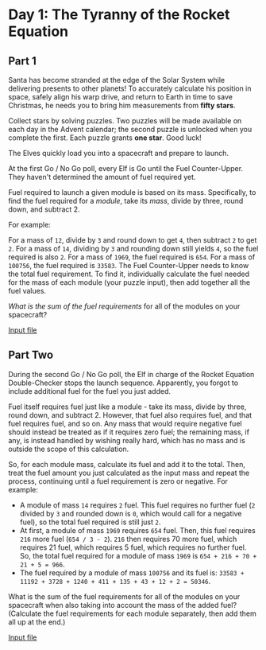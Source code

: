 # Day 1: The Tyranny of the Rocket Equation

## Part 1

Santa has become stranded at the edge of the Solar System while delivering presents to other planets! To accurately calculate his position in space, safely align his warp drive, and return to Earth in time to save Christmas, he needs you to bring him measurements from **fifty stars**.

Collect stars by solving puzzles. Two puzzles will be made available on each day in the Advent calendar; the second puzzle is unlocked when you complete the first. Each puzzle grants **one star**. Good luck!

The Elves quickly load you into a spacecraft and prepare to launch.

At the first Go / No Go poll, every Elf is Go until the Fuel Counter-Upper. They haven't determined the amount of fuel required yet.

Fuel required to launch a given module is based on its mass. Specifically, to find the fuel required for a *module*, take its *mass*, divide by three, round down, and subtract 2.

For example:

For a mass of `12`, divide by `3` and round down to get `4`, then subtract `2` to get `2`.
For a mass of `14`, dividing by `3` and rounding down still yields `4`, so the fuel required is also `2`.
For a mass of `1969`, the fuel required is `654`.
For a mass of `100756`, the fuel required is `33583`.
The Fuel Counter-Upper needs to know the total fuel requirement. To find it, individually calculate the fuel needed for the mass of each module (your puzzle input), then add together all the fuel values.

*What is the sum of the fuel requirements* for all of the modules on your spacecraft?

[Input file](https://adventofcode.com/2019/day/1/input)

## Part Two

During the second Go / No Go poll, the Elf in charge of the Rocket Equation Double-Checker stops the launch sequence. Apparently, you forgot to include additional fuel for the fuel you just added.

Fuel itself requires fuel just like a module - take its mass, divide by three, round down, and subtract 2. However, that fuel also requires fuel, and that fuel requires fuel, and so on. Any mass that would require negative fuel should instead be treated as if it requires zero fuel; the remaining mass, if any, is instead handled by wishing really hard, which has no mass and is outside the scope of this calculation.

So, for each module mass, calculate its fuel and add it to the total. Then, treat the fuel amount you just calculated as the input mass and repeat the process, continuing until a fuel requirement is zero or negative. For example:

- A module of mass `14` requires `2` fuel. This fuel requires no further fuel (`2` divided by `3` and rounded down is `0`, which would call for a negative fuel), so the total fuel required is still just `2`.
- At first, a module of mass `1969` requires `654` fuel. Then, this fuel requires `216` more fuel (`654 / 3 - 2`). `216` then requires 70 more fuel, which requires 21 fuel, which requires 5 fuel, which requires no further fuel. So, the total fuel required for a module of mass `1969` is `654 + 216 + 70 + 21 + 5 = 966`.
- The fuel required by a module of mass `100756` and its fuel is: `33583 + 11192 + 3728 + 1240 + 411 + 135 + 43 + 12 + 2 = 50346`.

What is the sum of the fuel requirements for all of the modules on your spacecraft when also taking into account the mass of the added fuel? (Calculate the fuel requirements for each module separately, then add them all up at the end.)

[Input file](https://adventofcode.com/2019/day/1/input)

